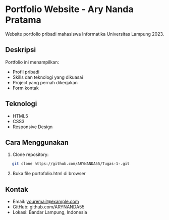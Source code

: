 # Portfolio Website - Ary Nanda Pratama

Website portfolio pribadi mahasiswa Informatika Universitas Lampung 2023.

## Deskripsi
Portfolio ini menampilkan:
- Profil pribadi
- Skills dan teknologi yang dikuasai
- Project yang pernah dikerjakan
- Form kontak

## Teknologi
- HTML5
- CSS3
- Responsive Design

## Cara Menggunakan
1. Clone repository:
```bash
   git clone https://github.com/ARYNANDA55/Tugas-1-.git
```
2. Buka file portofolio.html di browser

## Kontak
- Email: youremail@example.com
- GitHub: github.com/ARYNANDA55
- Lokasi: Bandar Lampung, Indonesia